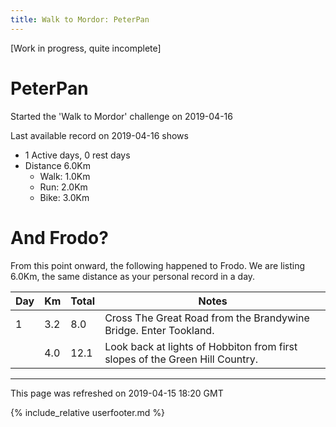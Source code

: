 ```yaml
---
title: Walk to Mordor: PeterPan
---
```


\[Work in progress, quite incomplete\]

# PeterPan

Started the 'Walk to Mordor' challenge on 2019-04-16

Last available record on 2019-04-16 shows
* 1 Active days, 0 rest days
* Distance 6.0Km
  * Walk: 1.0Km
  * Run: 2.0Km
  * Bike: 3.0Km

# And Frodo?
From this point onward, the following happened to Frodo.
We are listing 6.0Km, the same distance as your personal record in a day.

| Day | Km | Total | Notes |
| --- | --- | --- | --- |
| 1 | 3.2 | 8.0 | Cross The Great Road from the Brandywine Bridge. Enter Tookland. |
|   | 4.0 | 12.1 | Look back at lights of Hobbiton from first slopes of the Green Hill Country. |


---
This page was refreshed on 2019-04-15 18:20 GMT

{% include_relative userfooter.md %}
